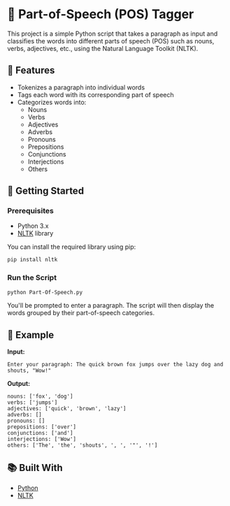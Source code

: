 # 🧠 Part-of-Speech (POS) Tagger

This project is a simple Python script that takes a paragraph as input and classifies the words into different parts of speech (POS) such as nouns, verbs, adjectives, etc., using the Natural Language Toolkit (NLTK).

## 📌 Features

- Tokenizes a paragraph into individual words
- Tags each word with its corresponding part of speech
- Categorizes words into:
  - Nouns
  - Verbs
  - Adjectives
  - Adverbs
  - Pronouns
  - Prepositions
  - Conjunctions
  - Interjections
  - Others

## 🚀 Getting Started

### Prerequisites

- Python 3.x
- [NLTK](https://www.nltk.org/) library

You can install the required library using pip:

```bash
pip install nltk
```

### Run the Script

```bash
python Part-Of-Speech.py
```

You'll be prompted to enter a paragraph. The script will then display the words grouped by their part-of-speech categories.

## 📂 Example

**Input:**

```
Enter your paragraph: The quick brown fox jumps over the lazy dog and shouts, "Wow!"
```

**Output:**
```
nouns: ['fox', 'dog']
verbs: ['jumps']
adjectives: ['quick', 'brown', 'lazy']
adverbs: []
pronouns: []
prepositions: ['over']
conjunctions: ['and']
interjections: ['Wow']
others: ['The', 'the', 'shouts', ', ', '"', '!']
```

## 📚 Built With

- [Python](https://www.python.org/)
- [NLTK](https://www.nltk.org/)
